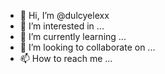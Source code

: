 - 👋 Hi, I’m @dulcyelexx
- 👀 I’m interested in ...
- 🌱 I’m currently learning ...
- 💞️ I’m looking to collaborate on ...
- 📫 How to reach me ...

<!---
dulcyelexx/dulcyelexx is a ✨ special ✨ repository because its `README.md` (this file) appears on your GitHub profile.
You can click the Preview link to take a look at your changes.
--->
